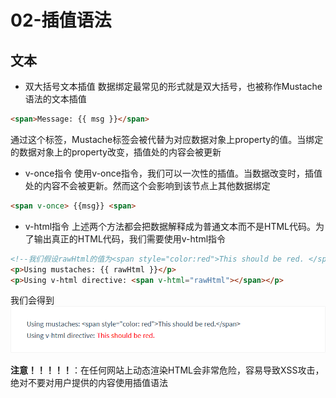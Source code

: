 # 02-插值语法

## 文本

- 双大括号文本插值
  数据绑定最常见的形式就是双大括号，也被称作Mustache语法的文本插值

```html
<span>Message: {{ msg }}</span>
```
通过这个标签，Mustache标签会被代替为对应数据对象上property的值。当绑定的数据对象上的property改变，插值处的内容会被更新

- v-once指令
使用v-once指令，我们可以一次性的插值。当数据改变时，插值处的内容不会被更新。然而这个会影响到该节点上其他数据绑定
```html
<span v-once> {{msg}} <span>
```

- v-html指令
上述两个方法都会把数据解释成为普通文本而不是HTML代码。为了输出真正的HTML代码，我们需要使用v-html指令

```html
<!--我们假设rawHtml的值为<span style="color:red">This should be red. </span></span>-->
<p>Using mustaches: {{ rawHtml }}</p>
<p>Using v-html directive: <span v-html="rawHtml"></span></p>
```

我们会得到
![html Image](./images/html.png)


**注意！！！！！**：在任何网站上动态渲染HTML会非常危险，容易导致XSS攻击，绝对不要对用户提供的内容使用插值语法